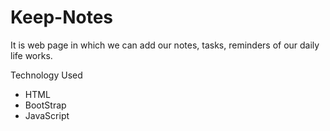 # Keep-Notes


It is web page in which we can add our notes, tasks, reminders of our daily life works.

Technology Used
   * HTML
   * BootStrap
   * JavaScript
